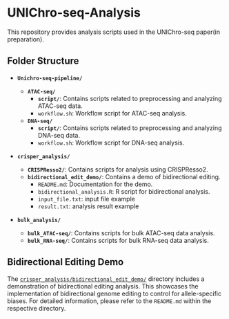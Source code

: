 # UNIChro-seq-Analysis

This repository provides analysis scripts used in the UNIChro-seq paper(in preparation).

## Folder Structure

- **`Unichro-seq-pipeline/`**  
  - **`ATAC-seq/`**  
    - **`script/`**: Contains scripts related to preprocessing and analyzing ATAC-seq data.
    - `workflow.sh`: Workflow script for ATAC-seq analysis.
  - **`DNA-seq/`**  
    - **`script/`**: Contains scripts related to preprocessing and analyzing DNA-seq data.
    - `workflow.sh`: Workflow script for DNA-seq analysis.
      
- **`crisper_analysis/`**  
  - **`CRISPResso2/`**: Contains scripts for analysis using CRISPResso2.
  - **`bidirectional_edit_demo/`**: Contains a demo of bidirectional editing.
    - `README.md`: Documentation for the demo.
    - `bidirectional_analysis.R`: R script for bidirectional analysis.
    - `input_file.txt`: input file example
    - `result.txt`: analysis result example

- **`bulk_analysis/`**  
  - **`bulk_ATAC-seq/`**: Contains scripts for bulk ATAC-seq data analysis.
  - **`bulk_RNA-seq/`**: Contains scripts for bulk RNA-seq data analysis.
    
## Bidirectional Editing Demo

The [`crisper_analysis/bidirectional_edit_demo/`](./crisper_analysis/bidirectional_edit_demo/) directory includes a demonstration of bidirectional editing analysis. This showcases the implementation of bidirectional genome editing to control for allele-specific biases. For detailed information, please refer to the `README.md` within the respective directory.

